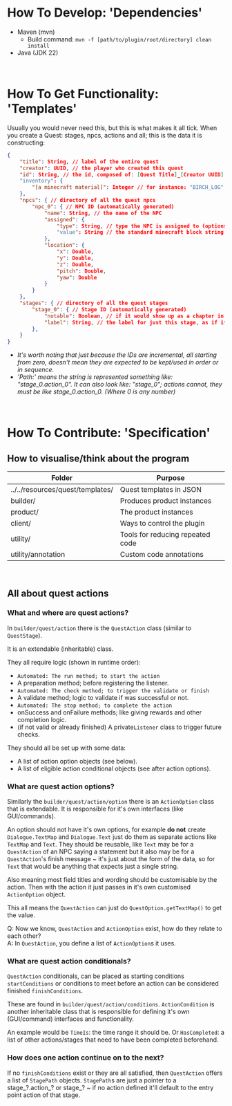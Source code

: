 # How To Develop: 'Dependencies'
- Maven (mvn)
    - Build command: ``mvn -f [path/to/plugin/root/directory] clean install``
- Java (JDK 22)

<br>

# How To Get Functionality: 'Templates'
Usually you would never need this, but this is what makes it all tick. When you create a Quest: stages, npcs, actions and all; this is the data it is constructing:
```json
{
    "title": String, // label of the entire quest
    "creator": UUID, // the player who created this quest
    "id": String, // the id, composed of: [Quest Title]_[Creator UUID]
    "inventory": {
        "[a minecraft material]": Integer // for instance: "BIRCH_LOG" : 1
    },
    "npcs": { // directory of all the quest npcs
        "npc_0": { // NPC ID (automatically generated)
            "name": String, // the name of the NPC
            "assigned": {
                "type": String, // type the NPC is assigned to (options: "BlockNPC")
                "value": String // the standard minecraft block string (like: minecraft:acacia_log)
            },
            "location": {
                "x": Double,
                "y": Double,
                "z": Double,
                "pitch": Double,
                "yaw": Double
            }
        }
    },
    "stages": { // directory of all the quest stages
        "stage_0": { // Stage ID (automatically generated)
            "notable": Boolean, // if it would show up as a chapter in a book; a notable stage
            "label": String, // the label for just this stage, as if it were a chapter
        },
    }
}
```
- *It's worth noting that just because the IDs are incremental, all starting from zero, doesn't mean they are expected to be kept/used in order or in sequence.*
- *'Path:' means the string is represented something like: "stage_0.action_0". It can also look like: "stage_0"; actions cannot, they must be like stage_0.action_0. (Where 0 is any number)*

<br>

# How To Contribute: 'Specification'
## How to visualise/think about the program

| Folder                           | Purpose                          |
|----------------------------------|----------------------------------|
| ../../resources/quest/templates/ | Quest templates in JSON          |
| builder/                         | Produces product instances        |
| product/                         | The product instances            |
| client/                          | Ways to control the plugin       |
| utility/                         | Tools for reducing repeated code |
| utility/annotation               | Custom code annotations          |

<br>

## All about quest actions
### What and where are quest actions?
In ``builder/quest/action`` there is the ``QuestAction`` class (similar to ``QuestStage``).

It is an extendable (inheritable) class.

They all require logic (shown in runtime order):
- ``Automated: The run method; to start the action``
- A preparation method; before registering the listener.
- ``Automated: The check method; to trigger the validate or finish``
- A validate method; logic to validate if was successful or not. 
- ``Automated: The stop method; to complete the action``
- onSuccess and onFailure methods; like giving rewards and other completion logic.
- (if not valid or already finished) A private``Listener`` class to trigger future checks.

They should all be set up with some data:
- A list of action option objects (see below).
- A list of eligible action conditional objects (see after action options).

### What are quest action options?
Similarly the ``builder/quest/action/option`` there is an ``ActionOption`` class that is extendable. It is responsible for it's own interfaces (like GUI/commands). 

An option should not have it's own options, for example **do not** create ``Dialogue.TextMap`` and ``Dialogue.Text`` just do them as separate actions like ``TextMap`` and ``Text``. They should be reusable, like ``Text`` may be for a ``QuestAction`` of an NPC saying a statement but it also may be for a ``QuestAction``'s finish message ~ it's just about the form of the data, so for ``Text`` that would be anything that expects just a single string. 

Also meaning most field titles and wording should be customisable by the action. Then with the action it just passes in it's own customised ``ActionOption`` object.

This all means the ``QuestAction`` can just do ``QuestOption.getTextMap()`` to get the value.

Q: Now we know, ``QuestAction`` and ``ActionOption`` exist, how do they relate to each other?<br>
A: In ``QuestAction``, you  define a list of ``ActionOption``s it uses.

### What are quest action conditionals?
``QuestAction`` conditionals, can be placed as starting conditions ``startConditions`` or conditions to meet before an action can be considered finished ``finishConditions``.

These are found in ``builder/quest/action/conditions``. ``ActionCondition`` is another inheritable class that is responsible for defining it's own (GUI/command) interfaces and functionality.

An example would be ``TimeIs``: the time range it should be. Or ``HasCompleted``: a list of other actions/stages that need to have been completed beforehand.

### How does one action continue on to the next?
If no ``finishConditions`` exist or they are all satisfied, then ``QuestAction`` offers a list of ``StagePath`` objects. ``StagePath``s are just a pointer to a stage_?.action_? or stage_? ~ if no action defined it'll default to the entry point action of that stage.

